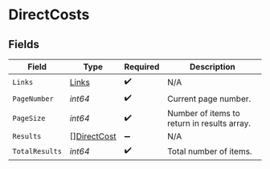 # DirectCosts


## Fields

| Field                                             | Type                                              | Required                                          | Description                                       |
| ------------------------------------------------- | ------------------------------------------------- | ------------------------------------------------- | ------------------------------------------------- |
| `Links`                                           | [Links](../../models/shared/links.md)             | :heavy_check_mark:                                | N/A                                               |
| `PageNumber`                                      | *int64*                                           | :heavy_check_mark:                                | Current page number.                              |
| `PageSize`                                        | *int64*                                           | :heavy_check_mark:                                | Number of items to return in results array.       |
| `Results`                                         | [][DirectCost](../../models/shared/directcost.md) | :heavy_minus_sign:                                | N/A                                               |
| `TotalResults`                                    | *int64*                                           | :heavy_check_mark:                                | Total number of items.                            |